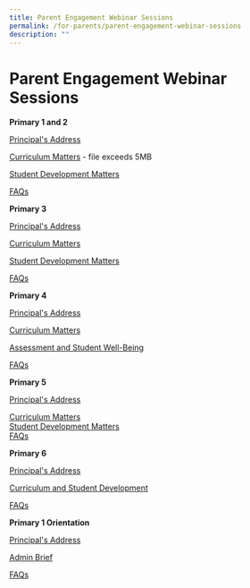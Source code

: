 ```yaml
---
title: Parent Engagement Webinar Sessions
permalink: /for-parents/parent-engagement-webinar-sessions
description: ""
---
```

# **Parent Engagement Webinar Sessions**


**Primary 1 and 2**  

[Principal's Address](/files/Principals%20Address.pdf)  

[Curriculum Matters](https://cedarpri-moe-edu-sg-admin.cwp.sg/qql/slot/u536/Parents/2022/P1%20and%20P2%20Parent%20Engagement/2.%20Curriculum%20Matters.pdf)  - file exceeds 5MB

[Student Development Matters](/files/Student%20Development%20and%20Well-Being.pdf)

[FAQs](/files/P1P2%202022%20Parents%20Engagement%20FAQs.pdf) 

  

**Primary 3**  

[Principal's Address](https://cedarpri-moe-edu-sg-admin.cwp.sg/qql/slot/u536/Parents/2022/P3%20Parent%20Engagement/1.%20P3_Principals%20Address.pdf)  

[Curriculum Matters](https://cedarpri-moe-edu-sg-admin.cwp.sg/qql/slot/u536/Parents/2022/P3%20Parent%20Engagement/2.%20P3%20Curriculum%20Matters.pdf)  

[Student Development Matters](https://cedarpri-moe-edu-sg-admin.cwp.sg/qql/slot/u536/Parents/2022/P3%20Parent%20Engagement/3.%20P3%20Student%20Development%20Matters.pdf)  

[FAQs](https://cedarpri-moe-edu-sg-admin.cwp.sg/qql/slot/u536/Parents/2022/P3%20Parent%20Engagement/4.%20P3%20FAQs.pdf)  

  

**Primary 4**  

[Principal's Address](https://cedarpri-moe-edu-sg-admin.cwp.sg/qql/slot/u536/Parents/2022/P4%20Parent%20Engagement/1.%20Principals%20Address.pdf)  

[Curriculum Matters](https://cedarpri-moe-edu-sg-admin.cwp.sg/qql/slot/u536/Parents/2022/P4%20Parent%20Engagement/2.%20Curriculum%20Matters.pdf)  

[Assessment and Student Well-Being](https://cedarpri-moe-edu-sg-admin.cwp.sg/qql/slot/u536/Parents/2022/P4%20Parent%20Engagement/3.%20Assessment%20%20Student%20Well-Being.pdf)  

[FAQs](https://cedarpri-moe-edu-sg-admin.cwp.sg/qql/slot/u536/Parents/2022/P4%20Parent%20Engagement/4.%20FAQs.pdf)  

**Primary 5**  

[Principal's Address](https://cedarpri-moe-edu-sg-admin.cwp.sg/qql/slot/u536/Parents/2022/P5%20Parent%20Engagement/1.%20Pincipals%20Address.pdf)  

[Curriculum Matters](https://cedarpri-moe-edu-sg-admin.cwp.sg/qql/slot/u536/Parents/2022/P5%20Parent%20Engagement/2.%20P5%20%20Curriculum%20Matters.pdf)  
[Student Development Matters](https://cedarpri-moe-edu-sg-admin.cwp.sg/qql/slot/u536/Parents/2022/P5%20Parent%20Engagement/3.%20P5%20AYH%20Student%20Development%20Matters.pdf)  
[FAQs](https://cedarpri-moe-edu-sg-admin.cwp.sg/qql/slot/u536/Parents/2022/P5%20Parent%20Engagement/4.%20P5%202022%20Parents%20Engagement%20FAQs.pdf)  
  
  

**Primary 6**   

[Principal's Address](https://cedarpri-moe-edu-sg-admin.cwp.sg/qql/slot/u536/Parents/2022/P6%20Parent%20Engagement/1.%20P6%20Parent%20Engagement_Principals%20Address.pdf)  

[Curriculum and Student Development](https://cedarpri-moe-edu-sg-admin.cwp.sg/qql/slot/u536/Parents/2022/P6%20Parent%20Engagement/2.%20P6%20Parent%20Engagement_Curriculum%20and%20Student%20Development.pdf)  

[FAQs](https://cedarpri-moe-edu-sg-admin.cwp.sg/qql/slot/u536/Parents/2022/P6%20Parent%20Engagement/3.%20P6%20Parent%20Engagement_FAQs.pdf)  

  

**Primary 1 Orientation**  

[Principal's Address](https://cedarpri-moe-edu-sg-admin.cwp.sg/qql/slot/u536/Parents/2022/P1%20Orientation/P1%202022_Orientation_Principals%20Address.pdf)  

[Admin Brief](https://cedarpri-moe-edu-sg-admin.cwp.sg/qql/slot/u536/Parents/2022/P1%20Orientation/P1%202022_%20Orientation%20Admin%20Brief.pdf)  

[FAQs](https://cedarpri-moe-edu-sg-admin.cwp.sg/qql/slot/u536/Parents/2022/P1%20Orientation/P1%202022%20Orientation%20FAQs.pdf)